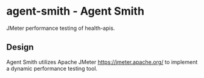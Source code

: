 # agent-smith - Agent Smith

JMeter performance testing of health-apis.
 

## Design

Agent Smith utilizes Apache JMeter https://jmeter.apache.org/ to implement a dynamic performance
testing tool.